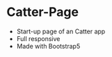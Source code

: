 # Catter-Page<br>
- Start-up page of an Catter app<br>
- Full responsive<br>
- Made with Bootstrap5
